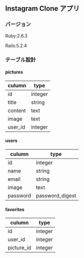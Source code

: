 ## Instagram Clone アプリ

### バージョン
Ruby:2.6.3

Rails:5.2.4

### テーブル設計

#### pictures
|culumn  |type  |
|---|---|
|id  |integer  |
|title |string  |
|content |text  |
|image |text  |
|user_id |integer |


#### users
|culumn  |type  |
|---|---|
|id  |integer  |
|name |string  |
|email |string  |
|image | text |
|password |password_digest |

#### favorites
|culumn  |type  |
|---|---|
|id  |integer  |
|user_id |integer  |
|picture_id |integer  |
